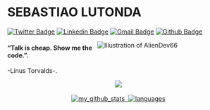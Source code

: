 # SEBASTIAO LUTONDA

[![Twitter Badge](https://img.shields.io/badge/-@lutonda-00acee?style=flat-square&labelColor=white&logo=twitter&logoColor=00acee&link=https://twitter.com/Luthonda)](https://twitter.com/Luthonda)
[![Linkedin Badge](https://img.shields.io/badge/-Sebastiao%20Lutonda-0e76a8?style=flat-square&labelColor=white&logo=Linkedin&logoColor=0e76a8&link=https://www.linkedin.com/in/luthonda)](https://www.linkedin.com/in/luthonda)
[![Gmail Badge](https://img.shields.io/badge/-lutonda@gmail.com-C71610?style=flat-square&labelColor=white&logo=Gmail&logoColor=C71610&link=mailto:lutonda@gmail.com)](mailto:p.lutonda@gmail.com)
[![Github Badge](https://img.shields.io/badge/-Sebastiao%20Lutonda-000000?style=flat-square&labelColor=white&logo=Github&logoColor=000000&link=https://lutonda.github.io)](https://lutonda.github.io)

<img align="right" src="https://lutonda.github.io/assets/images/logo.png" alt="Illustration of AlienDev66" width=300px/>

#### “Talk is cheap. Show me the code.”.

-Linus Torvalds-.


<p align="center">
<a href="https://lutonda.github.io">
    <p align="center">
        <img src="https://github-profile-trophy.vercel.app/?username=lutonda&column=10&theme=dracula" />
    </p>
</a>
</p>
<!--
**AlienDev66/AlienDev66** is a ✨ _special_ ✨ repository because its `README.md` (this file) appears on your GitHub profile.

Here are some ideas to get you started:




- 🔭 I’m currently working on ...
- 🌱 I’m currently learning ...
- 👯 I’m looking to collaborate on ...
- 🤔 I’m looking for help with ...
- 💬 Ask me about ...
- 📫 How to reach me: ...
- 😄 Pronouns: ...
- ⚡ Fun fact: ...
-->
## Overview

**Languages and Tools:**

<code><img height="20" src="https://raw.githubusercontent.com/github/explore/80688e429a7d4ef2fca1e82350fe8e3517d3494d/topics/javascript/javascript.png"></code>
<code><img height="20" src="https://raw.githubusercontent.com/github/explore/80688e429a7d4ef2fca1e82350fe8e3517d3494d/topics/typescript/typescript.png"></code>
<code><img height="20" src="https://raw.githubusercontent.com/github/explore/80688e429a7d4ef2fca1e82350fe8e3517d3494d/topics/react/react.png"></code>
<code><img height="20" src="https://raw.githubusercontent.com/github/explore/80688e429a7d4ef2fca1e82350fe8e3517d3494d/topics/nodejs/nodejs.png"></code>
<code><img height="20" src="https://raw.githubusercontent.com/github/explore/5c058a388828bb5fde0bcafd4bc867b5bb3f26f3/topics/graphql/graphql.png"></code>
<code><img height="20" src="https://raw.githubusercontent.com/github/explore/80688e429a7d4ef2fca1e82350fe8e3517d3494d/topics/mysql/mysql.png"></code>
<code><img height="20" src="https://raw.githubusercontent.com/github/explore/80688e429a7d4ef2fca1e82350fe8e3517d3494d/topics/git/git.png"></code>
<code><img height="20" src="https://raw.githubusercontent.com/github/explore/80688e429a7d4ef2fca1e82350fe8e3517d3494d/topics/terminal/terminal.png"></code>
<code><img height="20" src="https://raw.githubusercontent.com/github/explore/80688e429a7d4ef2fca1e82350fe8e3517d3494d/topics/docker/docker.png"></code>
<code><img height="20" src="https://raw.githubusercontent.com/github/explore/80688e429a7d4ef2fca1e82350fe8e3517d3494d/topics/sql/sql.png"></code>
<code><img height="20" src="https://raw.githubusercontent.com/github/explore/80688e429a7d4ef2fca1e82350fe8e3517d3494d/topics/firebase/linux.png"></code>
<code><img height="20" src="https://raw.githubusercontent.com/github/explore/80688e429a7d4ef2fca1e82350fe8e3517d3494d/topics/firebase/angular.png"></code>
<code><img height="20" src="https://raw.githubusercontent.com/github/explore/80688e429a7d4ef2fca1e82350fe8e3517d3494d/topics/firebase/jwt.png"></code>

<p><img src="https://komarev.com/ghpvc/?username=AlienDev66" alt="AlienDev66" /> </p>


<p align="center"> 
  Visitor count<br>
  <img src="https://profile-counter.glitch.me/lutonda/count.svg" />
</p>

<h2 align="center">Stats 💻</h2>
<!-- status codes -->

<a align="center" href="https://lutonda.github.io">
    <p align="center">
    <img src="https://github-readme-stats.vercel.app/api?username=lutonda&show_icons=true&theme=dracula" alt="my_github_stats" height="170" />&nbsp;
    <img src="https://github-readme-stats.vercel.app/api/top-langs/?username=lutonda&layout=compact&theme=dracula" alt="languages" height="170">
    </p>
</a>

<!-- thropy -->

